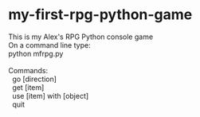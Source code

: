 # my-first-rpg-python-game
This is my Alex's RPG Python console game
<br/>
On a command line type:<br/>
python mfrpg.py<br/>
<br/>
Commands:<br/>
  &nbsp; go [direction]<br/>
  &nbsp; get [item]<br/>
  &nbsp; use [item] with [object]<br/>
  &nbsp; quit<br/>
  
